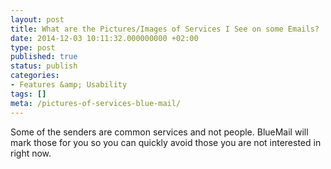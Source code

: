 ```yaml
---
layout: post
title: What are the Pictures/Images of Services I See on some Emails?
date: 2014-12-03 10:11:32.000000000 +02:00
type: post
published: true
status: publish
categories:
- Features &amp; Usability
tags: []
meta: /pictures-of-services-blue-mail/
---
```


Some of the senders are common services and not people. BlueMail will mark those for you so you can quickly avoid those you are not interested in right now.